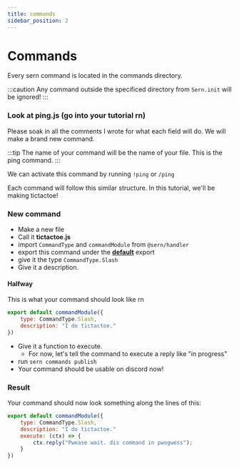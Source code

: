 ```yaml
---
title: commands
sidebar_position: 2
---
```


# Commands 

Every sern command is located in the commands directory.

:::caution
Any command outside the specificed directory from `Sern.init` will be ignored!
:::

### Look at ping.js (go into your tutorial rn)

Please soak in all the comments I wrote for what each field will do. We will make a brand new command.

:::tip 
The name of your command will be the name of your file. This is the ping command.
:::

We can activate this command by running `!ping` or `/ping`

Each command will follow this similar structure. 
In this tutorial, we'll be making tictactoe!

### New command 
- Make a new file 
- Call it **tictactoe.js**
- import `CommandType` and `commandModule` from `@sern/handler`
- export this command under the [**default**](https://www.geeksforgeeks.org/what-is-export-default-in-javascript) export
- give it the type `CommandType.Slash`
- Give it a description.
#### Halfway
This is what your command should look like rn

```js title=./commands/tictactoe.js
export default commandModule({ 
    type: CommandType.Slash,
    description: "I do tictactoe."
})
```
- Give it a function to execute.
    - For now, let's tell the command to execute a reply like "in progress"
- run `sern commands publish`
- Your command should be usable on discord now!

### Result
Your command should now look something along the lines of this:
```js title=./commands/tictactoe.js
export default commandModule({ 
    type: CommandType.Slash,
    description: "I do tictactoe."
    execute: (ctx) => {
        ctx.reply("Pwease wait. dis command in pwogwess");
    }
})
```

